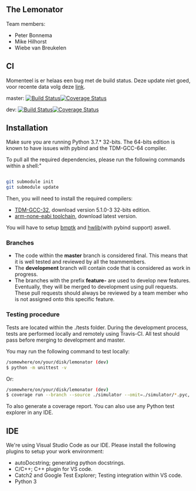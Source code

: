 ## The Lemonator

Team members:
- Peter Bonnema
- Mike Hilhorst
- Wiebe van Breukelen

## CI

Momenteel is er helaas een bug met de build status. Deze update niet goed, voor recente data volg deze [link](https://coveralls.io/github/PBonnema/lemonator).

master: [![Build Status](https://travis-ci.com/PBonnema/lemonator.svg?branch=dev)](https://travis-ci.com/PBonnema/lemonator)[![Coverage Status](https://coveralls.io/repos/github/PBonnema/lemonator/badge.svg)](https://coveralls.io/github/PBonnema/lemonator)

dev: [![Build Status](https://travis-ci.com/PBonnema/lemonator.svg?branch=dev)](https://travis-ci.com/PBonnema/lemonator)[![Coverage Status](https://coveralls.io/repos/github/PBonnema/lemonator/badge.svg?branch=dev)](https://coveralls.io/github/PBonnema/lemonator?branch=dev)

## Installation
Make sure you are running Python 3.7.* 32-bits. The 64-bits edition is known to have issues with pybind and the TDM-GCC-64 compiler.

To pull all the required dependencies, please run the following commands within a shell:"

```bash

git submodule init
git submodule update

```

Then, you will need to install the required compilers:
  - [TDM-GCC-32](http://tdm-gcc.tdragon.net/download), download version 5.1.0-3 32-bits edition.
  - [arm-none-eabi toolchain](https://developer.arm.com/tools-and-software/open-source-software/developer-tools/gnu-toolchain/gnu-rm/downloads), download latest version.
  
You will have to setup [bmptk](http://github.com/wovo/bmptk) and [hwlib](http://github.com/wovo/hwlib)(with pybind support) aswell.

### Branches
- The code within the **master** branch is considered final. This means that it is well tested and reviewed by all the teammembers.
- The **development** branch will contain code that is considered as work in progress.
- The branches with the prefix **feature-** are used to develop new features. Eventually, they will be merged to development using pull requests. These pull requests should always be reviewed by a team member who is not assigned onto this specific feature.

### Testing procedure
Tests are located within the ./tests folder. During the development process, tests are performed locally and remotely using Travis-CI.
All test should pass before merging to development and master. 

You may run the following command to test locally:
```bash
/somewhere/on/your/disk/lemonator (dev)
$ python -m unittest -v
```

Or: 
```bash
/somewhere/on/your/disk/lemonator (dev)
$ coverage run --branch --source ./simulator --omit=./simulator/*.pyc,./simulator/Interface.py,./simulator/main.py -m unittest -v
```

To also generate a coverage report. You can also use any Python test explorer in any IDE.

## IDE
We're using Visual Studio Code as our IDE. Please install the following plugins to setup your work environment:
- autoDocstring; generating python docstrings.
- C/C++; C++ plugin for VS code.
- Catch2 and Google Test Explorer; Testing integration within VS code.
- Python 3
